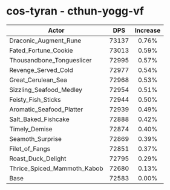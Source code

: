 # cos-tyran - cthun-yogg-vf
| Actor | DPS | Increase |
|---|:---:|:---:|
|Draconic_Augment_Rune|73137|0.76%|
|Fated_Fortune_Cookie|73013|0.59%|
|Thousandbone_Tongueslicer|72995|0.57%|
|Revenge_Served_Cold|72977|0.54%|
|Great_Cerulean_Sea|72968|0.53%|
|Sizzling_Seafood_Medley|72954|0.51%|
|Feisty_Fish_Sticks|72944|0.50%|
|Aromatic_Seafood_Platter|72939|0.49%|
|Salt_Baked_Fishcake|72888|0.42%|
|Timely_Demise|72874|0.40%|
|Seamoth_Surprise|72869|0.39%|
|Filet_of_Fangs|72851|0.37%|
|Roast_Duck_Delight|72795|0.29%|
|Thrice_Spiced_Mammoth_Kabob|72680|0.13%|
|Base|72583|0.00%|
